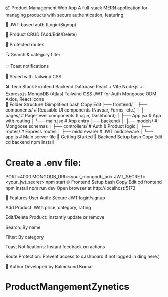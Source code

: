 📦 Product Management Web App
A full-stack MERN application for managing products with secure authentication, featuring:

🔐 JWT-based auth (Login/Signup)

🧾 Product CRUD (Add/Edit/Delete)

🧠 Protected routes

🔍 Search & category filter

✨ Toast notifications

💅 Styled with Tailwind CSS

🛠 Tech Stack
Frontend	Backend	Database
React + Vite	Node.js + Express.js	MongoDB (Atlas)
Tailwind CSS	JWT for Auth	Mongoose ODM
Axios, React Icons		
📂 Folder Structure (Simplified)
bash
Copy
Edit
├── frontend/
│   ├── components/      # Reusable UI components (Navbar, Forms, etc.)
│   ├── pages/           # Page-level components (Login, Dashboard)
│   ├── App.jsx          # App with routing
│   └── main.jsx         # App entry
├── backend/
│   ├── models/          # Mongoose schemas
│   ├── controllers/     # Auth & Product logic
│   ├── routes/          # Express routes
│   ├── middleware/      # JWT middleware
│   └── app.js           # Main server file
🚀 Getting Started
🔧 Backend Setup
bash
Copy
Edit
cd backend
npm install
# Create a .env file:
PORT=4000
MONGODB_URI=<your_mongodb_uri>
JWT_SECRET=<your_jwt_secret>
npm start
🌐 Frontend Setup
bash
Copy
Edit
cd frontend
npm install
npm run dev
Open browser at http://localhost:5173

🔐 Features
User Auth: Secure JWT login/signup

Add Product: With price, category, rating

Edit/Delete Product: Instantly update or remove

Search: By name

Filter: By category

Toast Notifications: Instant feedback on actions

Route Protection: Prevent access to dashboard if not logged in
ding here.)

🤝 Author
Developed by Balmukund Kumar
# ProductMangementZynetics
